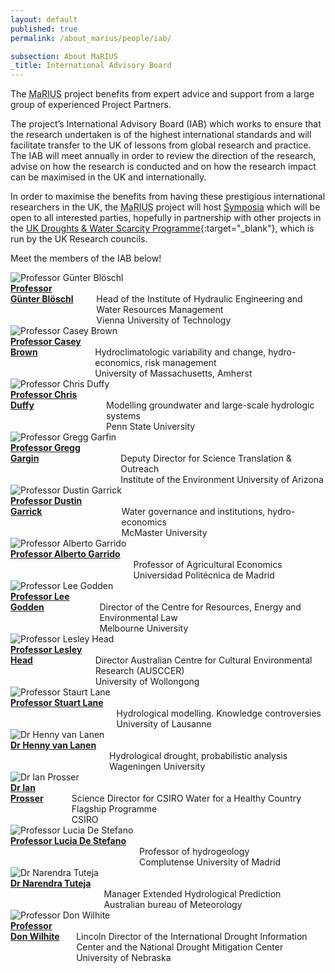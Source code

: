 ```yaml
---
layout: default
published: true
permalink: /about_marius/people/iab/

subsection: About MaRIUS
_title: International Advisory Board
---
```


The <abbr title="Managing the Risks, Impacts and Uncertainties of drought and water Scarcity">MaRIUS</abbr> project benefits from expert advice and support from a large group of experienced Project Partners.

The project’s International Advisory Board (IAB) which works to ensure that the research undertaken is of the highest international standards and will facilitate transfer to the UK of lessons from global research and practice.  The IAB will meet annually in order to review the direction of the research, advise on how the research is conducted and on how the research impact can be maximised in the UK and internationally.

In order to maximise the benefits from having these prestigious international researchers in the UK, the <abbr title="Managing the Risks, Impacts and Uncertainties of drought and water Scarcity">MaRIUS</abbr> project will host [Symposia]({{site.baseurl}}/our_work/outputs/symposia) which will be open to all interested parties, hopefully in partnership with other projects in the [UK Droughts &amp; Water Scarcity Programme](http://www.nerc.ac.uk/research/funded/programmes/droughts/){:target="_blank"}, which is run by the UK Research councils.

Meet the members of the IAB below!

<div class="row profile-card" markdown="0">
	<div class="large-3 columns">
		<img src="/mariusdroughtproject.org/assets/img/people/gunter_bloschl.jpg" alt="Professor Günter Blöschl" />
	</div>
	<div class="large-9 columns">
		<b><a href="http://www.waterresources.at/index.php?id=99" target="_blank">Professor Günter Blöschl</a></b>
		<br>Head of the Institute of Hydraulic Engineering and Water Resources Management
		<br>Vienna University of Technology
	</div>
</div>

<div class="row profile-card" markdown="0">
	<div class="large-3 columns">
		<img src="/mariusdroughtproject.org/assets/img/people/casey_brown.jpg" alt="Professor Casey Brown" />
	</div>
	<div class="large-9 columns">
		<b><a href="http://cee.umass.edu/faculty/casey-brown" target="_blank">Professor Casey Brown</a></b>
		<br>Hydroclimatologic variability and change, hydro-economics, risk management
		<br>University of Massachusetts, Amherst
	</div>
</div>

<div class="row profile-card" markdown="0">
	<div class="large-3 columns">
		<img src="/mariusdroughtproject.org/assets/img/people/chris_duffy.jpg" alt="Professor Chris Duffy" />
	</div>
	<div class="large-9 columns">
		<b><a href="http://www.engr.psu.edu/ce/directory/websites/landing.aspx?page=cxd11" target="_blank">Professor Chris Duffy</a></b>
		<br>Modelling groundwater and large-scale hydrologic systems
		<br>Penn State University
	</div>
</div>

<div class="row profile-card" markdown="0">
	<div class="large-3 columns">
		<img src="/mariusdroughtproject.org/assets/img/people/gregg_garfin.jpg" alt="Professor Gregg Garfin" />
	</div>
	<div class="large-9 columns">
		<b><a href="http://www.environment.arizona.edu/gregg-garfin" target="_blank">Professor Gregg Gargin</a></b>
		<br>Deputy Director for Science Translation & Outreach
		<br>Institute of the Environment University of Arizona
	</div>
</div>

<div class="row profile-card" markdown="0">
	<div class="large-3 columns">
		<img src="/mariusdroughtproject.org/assets/img/people/dustin_garrick.jpg" alt="Professor Dustin Garrick" />
	</div>
	<div class="large-9 columns">
		<b><a href="https://politicalscience.mcmaster.ca/people/dgarrick" target="_blank">Professor Dustin Garrick</a></b>
		<br>Water governance and institutions, hydro-economics
		<br>McMaster University
	</div>
</div>

<div class="row profile-card" markdown="0">
	<div class="large-3 columns">
		<img src="/mariusdroughtproject.org/assets/img/people/alberto_garrido.jpg" alt="Professor Alberto Garrido" />
	</div>
	<div class="large-9 columns">
		<b><a href="https://politicalscience.mcmaster.ca/people/dgarrick" target="_blank">Professor Alberto Garrido</a></b>
		<br>Professor of Agricultural Economics
		<br>Universidad Politécnica de Madrid
	</div>
</div>

<div class="row profile-card" markdown="0">
	<div class="large-3 columns">
		<img src="/mariusdroughtproject.org/assets/img/people/lee_godden.jpg" alt="Professor Lee Godden" />
	</div>
	<div class="large-9 columns">
		<b><a href="http://www.law.unimelb.edu.au/melbourne-law-school/community/our-staff/staff-profile/username/Lee%20Godden" target="_blank">Professor Lee Godden</a></b>
		<br>Director of the Centre for Resources, Energy and Environmental Law
		<br>Melbourne University
	</div>
</div>

<div class="row profile-card" markdown="0">
	<div class="large-3 columns">
		<img src="/mariusdroughtproject.org/assets/img/people/lesley_head.jpg" alt="Professor Lesley Head" />
	</div>
	<div class="large-9 columns">
		<b><a href="http://works.bepress.com/lhead/" target="_blank">Professor Lesley Head</a></b>
		<br>Director Australian Centre for Cultural Environmental Research (AUSCCER)
		<br>University of Wollongong
	</div>
</div>

<div class="row profile-card" markdown="0">
	<div class="large-3 columns">
		<img src="/mariusdroughtproject.org/assets/img/people/stuart_lane.jpg" alt="Professor Staurt Lane" />
	</div>
	<div class="large-9 columns">
		<b><a href="http://mesoscaphe.unil.ch/stuart.lane/en/presentation/" target="_blank">Professor Stuart Lane</a></b>
		<br>Hydrological modelling. Knowledge controversies
		<br>University of Lausanne
	</div>
</div>

<div class="row profile-card" markdown="0">
	<div class="large-3 columns">
		<img src="/mariusdroughtproject.org/assets/img/people/henny_van_lanen.jpg" alt="Dr Henny van Lanen" />
	</div>
	<div class="large-9 columns">
		<b><a href="http://www.wageningenur.nl/en/Persons/dr.ir.-HAJ-Henny-van-Lanen.htm" target="_blank">Dr Henny van Lanen</a></b>
		<br>Hydrological drought, probabilistic analysis
		<br>Wageningen University
	</div>
</div>

<div class="row profile-card" markdown="0">
	<div class="large-3 columns">
		<img src="/mariusdroughtproject.org/assets/img/people/ian_prosser.jpg" alt="Dr Ian Prosser" />
	</div>
	<div class="large-9 columns">
		<b><a href="http://www.csiro.au/Organisation-Structure/Flagships/Water-for-a-Healthy-Country-Flagship/IanProsser.aspx" target="_blank">Dr Ian Prosser</a></b>
		<br>Science Director for CSIRO Water for a Healthy Country Flagship Programme
		<br>CSIRO
	</div>
</div>

<div class="row profile-card" markdown="0">
	<div class="large-3 columns">
		<img src="/mariusdroughtproject.org/assets/img/people/lucia_de_stefano.jpg" alt="Professor Lucia De Stefano" />
	</div>
	<div class="large-9 columns">
		<b><a href="http://www.ucm.es/directorio?id=19610" target="_blank">Professor Lucia De Stefano</a></b>
		<br>Professor of hydrogeology
		<br>Complutense University of Madrid
	</div>
</div>

<div class="row profile-card" markdown="0">
	<div class="large-3 columns">
		<img src="/mariusdroughtproject.org/assets/img/people/narendra_tuteja.jpg" alt="Dr Narendra Tuteja" />
	</div>
	<div class="large-9 columns">
		<b><a href="http://www.bom.gov.au/" target="_blank">Dr Narendra Tuteja</a></b>
		<br>Manager Extended Hydrological Prediction
		<br>Australian bureau of Meteorology
	</div>
</div>

<div class="row profile-card" markdown="0">
	<div class="large-3 columns">
		<img src="/mariusdroughtproject.org/assets/img/people/don_wilhite.jpg" alt="Professor Don Wilhite" />
	</div>
	<div class="large-9 columns">
		<b><a href="http://snr.unl.edu/aboutus/who/people/faculty-member.asp?pid=131" target="_blank">Professor Don Wilhite</a></b>
		<br>Lincoln Director of the International Drought Information Center and the National Drought Mitigation Center
		<br>University of Nebraska
	</div>
</div>